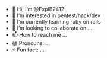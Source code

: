 - 👋 Hi, I’m @ExplB2412
- 👀 I’m interested in pentest/hack/dev
- 🌱 I’m currently learning ruby on rails
- 💞️ I’m looking to collaborate on ...
- 📫 How to reach me ...
- 😄 Pronouns: ...
- ⚡ Fun fact: ...

<!---
ExplB2412/ExplB2412 is a ✨ special ✨ repository because its `README.md` (this file) appears on your GitHub profile.
You can click the Preview link to take a look at your changes.
--->

